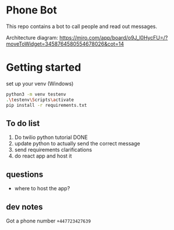 # Phone Bot

This repo contains a bot to call people and read out messages.

Architecture diagram: https://miro.com/app/board/o9J_l0HycFU=/?moveToWidget=3458764580554678026&cot=14

# Getting started
set up your venv (Windows)
```bash
python3 -m venv testenv
.\testenv\Scripts\activate
pip install -r requirements.txt
```

## To do list
1. Do twilio python tutorial DONE
2. update python to actually send the correct message
3. send requirements clarifications
4. do react app and host it

## questions
- where to host the app?

## dev notes
Got a phone number `+447723427639`
